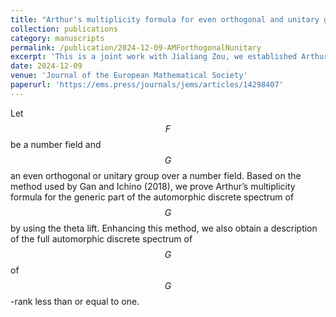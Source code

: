 ```yaml
---
title: "Arthur's multiplicity formula for even orthogonal and unitary groups"
collection: publications
category: manuscripts
permalink: /publication/2024-12-09-AMForthogonalNunitary
excerpt: 'This is a joint work with Jialiang Zou, we established Arthur's multiplicity formula for non-quasi-split even orthogonal and unitary groups.'
date: 2024-12-09
venue: 'Journal of the European Mathematical Society'
paperurl: 'https://ems.press/journals/jems/articles/14298407'
---
```

Let $$F$$ be a number field and $$G$$ an even orthogonal or unitary group over a number field. Based on the method used by Gan and Ichino (2018), we prove Arthur’s multiplicity formula for the generic part of the automorphic discrete spectrum of $$G$$ by using the theta lift. Enhancing this method, we also obtain a description of the full automorphic discrete spectrum of $$G$$ of $$G$$-rank less than or equal to one.
